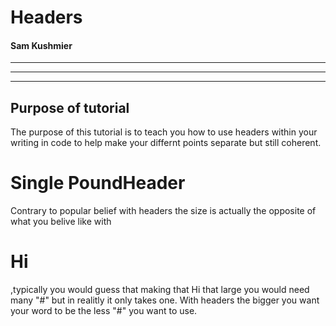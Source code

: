 # Headers
#### Sam Kushmier
---
---
---

## Purpose of tutorial

  The purpose of this tutorial is to teach you how to use headers within your writing in code to help make your differnt points separate but still coherent.


# Single PoundHeader

Contrary to popular belief with headers the size is actually the opposite of what you belive like with
# Hi
,typically you would guess that making that Hi that large you would need many "#" but in realitly it only takes one. With headers the bigger you want your word to be the less "#" you want to use.
